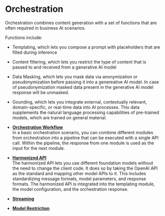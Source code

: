 <!-- loiocdd4847a8ec74b10b980c87843d80027 -->

# Orchestration

Orchestration combines content generation with a set of functions that are often required in business AI scenarios.

Functions include:

-   Templating, which lets you compose a prompt with placeholders that are filled during inference

-   Content filtering, which lets you restrict the type of content that is passed to and received from a generative AI model
-   Data Masking, which lets you mask data via anonymization or pseudonymization before passing it into a genereative AI model. In case of pseudonymization masked data present in the generative AI model response will be unmasked.

-   Gounding, which lets you integrate external, contextually relevant, domain-specific, or real-time data into AI processes. This data supplements the natural language processing capabilities of pre-trained models, which are trained on general material.


-   **[Orchestration Workflow](orchestration-workflow-b233648.md "In a basic orchestration scenario, you can combine different modules from orchestration into a pipeline that can be executed with a single
		API call. Within the pipeline, the response from one module is used as the input for the next module.")**  
In a basic orchestration scenario, you can combine different modules from orchestration into a pipeline that can be executed with a single API call. Within the pipeline, the response from one module is used as the input for the next module.
-   **[Harmonized API](harmonized-api-e99365f.md "The harmonized API lets you use different foundation models without the need to change
		the client code. It does so by taking the OpenAI API as the standard and mapping other model
		APIs to it. This includes standardizing message formats, model parameters, and response
		formats. The harmonized API is integrated into the templating module, the model
		configuration, and the orchestration response.")**  
The harmonized API lets you use different foundation models without the need to change the client code. It does so by taking the OpenAI API as the standard and mapping other model APIs to it. This includes standardizing message formats, model parameters, and response formats. The harmonized API is integrated into the templating module, the model configuration, and the orchestration response.
-   **[Streaming](streaming-3340907.md "")**  

-   **[Model Restriction](model-restriction-4d499ee.md "")**  


